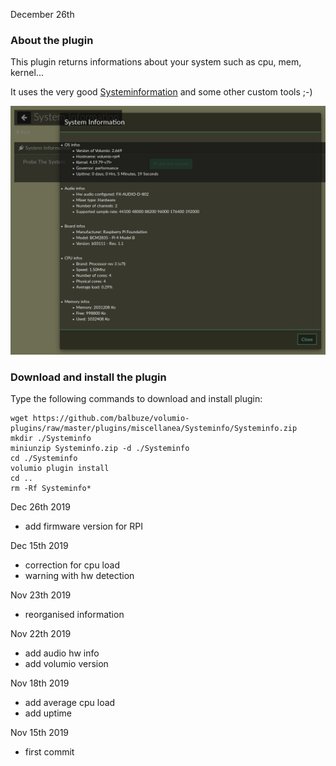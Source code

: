 December 26th

###  About the plugin

This plugin returns informations about your system such as cpu, mem, kernel...

It uses the very good [Systeminformation](https://systeminformation.io/) and some other custom tools ;-)

![Alt text](Systeminfo.png?raw=true "Systeminfos window")


###  Download and install the plugin

Type the following commands to download and install plugin:

```
wget https://github.com/balbuze/volumio-plugins/raw/master/plugins/miscellanea/Systeminfo/Systeminfo.zip
mkdir ./Systeminfo
miniunzip Systeminfo.zip -d ./Systeminfo
cd ./Systeminfo
volumio plugin install
cd ..
rm -Rf Systeminfo*
```

Dec 26th 2019

- add firmware version for RPI

Dec 15th 2019

- correction for cpu load
- warning with hw detection

Nov 23th 2019

- reorganised information

Nov 22th 2019

- add audio hw info
- add volumio version

Nov 18th 2019

- add average cpu load
- add uptime

Nov 15th 2019

- first commit
